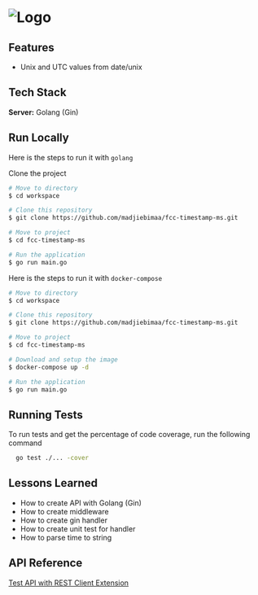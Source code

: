 # ![Logo](https://i.ibb.co/YpvKyrK/Solution-1-Time-Stamp.png)

## Features

- Unix and UTC values from date/unix

## Tech Stack

**Server:** Golang (Gin)

## Run Locally

Here is the steps to run it with `golang`

Clone the project

```bash
# Move to directory
$ cd workspace

# Clone this repository
$ git clone https://github.com/madjiebimaa/fcc-timestamp-ms.git

# Move to project
$ cd fcc-timestamp-ms

# Run the application
$ go run main.go
```

Here is the steps to run it with `docker-compose`

```bash
# Move to directory
$ cd workspace

# Clone this repository
$ git clone https://github.com/madjiebimaa/fcc-timestamp-ms.git

# Move to project
$ cd fcc-timestamp-ms

# Download and setup the image
$ docker-compose up -d

# Run the application
$ go run main.go
```

## Running Tests

To run tests and get the percentage of code coverage, run the following command

```bash
  go test ./... -cover
```

## Lessons Learned

- How to create API with Golang (Gin)
- How to create middleware
- How to create gin handler
- How to create unit test for handler
- How to parse time to string

## API Reference

[Test API with REST Client Extension](https://github.com/madjiebimaa/fcc-timestamp/docs/apis)
